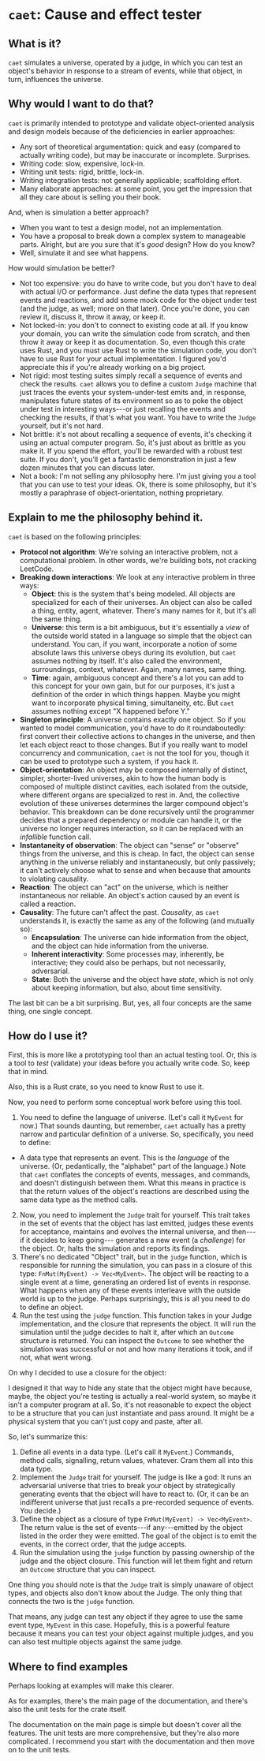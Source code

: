 # `caet`: Cause and effect tester

## What is it?

`caet` simulates a universe, operated by a judge, in which you can
test an object's behavior in response to a stream of events, while
that object, in turn, influences the universe.

## Why would I want to do that?

`caet` is primarily intended to prototype and validate object-oriented
analysis and design models because of the deficiencies in earlier
approaches:

- Any sort of theoretical argumentation: quick and easy (compared to
actually writing code), but may be inaccurate or incomplete. Surprises.
- Writing code: slow, expensive, lock-in.
- Writing unit tests: rigid, brittle, lock-in.
- Writing integration tests: not generally applicable;
scaffolding effort.
- Many elaborate approaches: at some point, you get the impression
that all they care about is selling you their book.

And, when is simulation a better approach?

- When you want to test a design model, not an implementation.
- You have a proposal to break down a complex system to manageable parts.
Alright, but are you sure that it's *good* design? How do you know?
- Well, simulate it and see what happens.

How would simulation be better?

- Not too expensive: you do have to write code, but you don't have
to deal with actual I/O or performance. Just define the data types
that represent events and reactions, and add some mock code for
the object under test (and the judge, as well; more on that later).
Once you're done, you can review it, discuss it, throw it away, or keep it.
- Not locked-in: you don't to connect to existing code at all.
If you know your domain, you can write the simulation code
from scratch, and then throw it away or keep it as documentation.
So, even though this crate uses Rust, and you must use Rust
to write the simulation code, you don't have to use Rust for
your actual implementation. I figured you'd appreciate this if you're
already working on a big project.
- Not rigid: most testing suites simply recall a sequence of
events and check the results. `caet` allows you to define
a custom `Judge` machine that just traces the events your 
system-under-test emits and, in response,
manipulates future states of its environment so as to poke the
object under test in interesting ways---or just recalling the
events and checking the results, if that's what you want.
You have to write the `Judge` yourself, but it's not hard.
- Not brittle: it's not about recalling a sequence of events,
it's checking it using an actual computer program. So, it's
just about as brittle as you make it. If you spend the effort,
you'll be rewarded with a robust test suite. If you don't,
you'll get a fantastic demonstration in just a few dozen minutes
that you can discuss later.
- Not a book: I'm not selling any philosophy here. I'm just
giving you a tool that you can use to test your ideas.
Ok, there is some philosophy, but it's mostly a paraphrase
of object-orientation, nothing proprietary.

## Explain to me the philosophy behind it.

`caet` is based on the following principles:
- **Protocol not algorithm**: We're solving an interactive problem, not a computational problem.
In other words, we're building bots, not cracking LeetCode.
- **Breaking down interactions**: We look at any interactive problem in three ways:
    - **Object**: this is the system that's being modeled.
    All objects are specialized for each of their universes.
    An object can also be called a thing, entity, agent, whatever.
    There's many names for it, but it's all the same thing.
    - **Universe**: this term is a bit ambiguous, but it's essentially
    a *view* of the outside world stated in a language so simple that the
    object can understand. You can, if you want, incorporate a notion
    of some absolute laws this universe obeys during its evolution,
    but `caet` assumes nothing by itself. It's also called the environment,
    surroundings, context, whatever. Again, many names, same thing.
    - **Time**: again, ambiguous concept and there's a lot you
    can add to this concept for your own gain, but for our purposes, it's just a
    definition of the order in which things happen. Maybe you
    might want to incorporate physical timing, simultaneity, etc.
    But `caet` assumes nothing except "X happened before Y."
- **Singleton principle**: A universe contains exactly one object. So if you wanted to model
communication, you'd have to do it roundaboutedly: first convert
their collective actions to changes in the universe, and then
let each object react to those changes. But if you really want to
model concurrency and communication, `caet` is not the tool for you,
though it can be used to prototype such a system, if you hack it.
- **Object-orientation**: An object may be composed internally of distinct,
simpler, shorter-lived universes, akin to how the human body is composed
of multiple distinct cavities, each isolated from the outside,
where different organs are specialized to rest in.
And, the collective evolution of these universes determines the larger compound
object's behavior. This breakdown can be done recursively until the programmer
decides that a prepared dependency or module can handle it,
or the universe no longer requires interaction, so it can be
replaced with an *infallible* function call.
- **Instantaneity of observation**: The object can "sense" or "observe" things from the universe, and this is cheap.
In fact, the object can sense anything in the universe reliably and instantaneously,
but only passively; it can't actively choose what to sense and when
because that amounts to violating causality.
- **Reaction**: The object can "act" on the universe, which is neither instantaneous nor reliable.
An object's action caused by an event is called a reaction.
- **Causality**: The future can't affect the past. *Causality*, as `caet` understands it, is exactly the same as any of the following (and mutually so):
  - **Encapsulation**: The universe can hide information from the object,
  and the object can hide information from the universe.
  - **Inherent interactivity**: Some processes may, inherently, be interactive;
  they could also be perhaps, but not necessarily, adversarial.
  - **State**: Both the universe and the object have *state*, which is not
  only about keeping information, but also, about time sensitivity.

The last bit can be a bit surprising. But, yes, all four concepts are
the same thing, one single concept.

## How do I use it?

First, this is more like a prototyping tool than an actual testing tool.
Or, this is a tool to *test* (validate) your ideas before you actually
write code. So, keep that in mind.

Also, this is a Rust crate, so you need to know Rust to use it.

Now, you need to perform some conceptual work before using this tool.

1. You need to define the language of universe. (Let's call it `MyEvent` for now.)
That sounds daunting, but remember, `caet` actually has a pretty
narrow and particular definition of a universe. So, specifically, you need to define:
  - A data type that represents an event. This is the *language* of the universe.
  (Or, pedantically, the "alphabet" part of the language.)
  Note that `caet` conflates the concepts of events, messages, and commands,
  and doesn't distinguish between them. What this means in practice is that
  the return values of the object's reactions are described using the same
  data type as the method calls.
2. Now, you need to implement the `Judge` trait for yourself.
This trait takes in the set of events that the object has last emitted,
judges these events for acceptance, maintains and evolves the internal universe,
and then---if it decides to keep going---
generates a new event (a *challenge*) for the object. Or, halts the simulation
and reports its findings.
3. There's no dedicated "Object" trait, but in the `judge` function,
which is responsible for running the simulation, you can pass in
a closure of this type: `FnMut(MyEvent) -> Vec<MyEvent>`.
The object will be reacting to a single event at a time,
generating an ordered list of events in response.
What happens when any of these events interleave with the outside
world is up to the judge.
Perhaps surprisingly, this is all you need to do to define an object.
4. Run the test using the `judge` function.
This function takes in your Judge implementation,
and the closure that represents the object.
It will run the simulation until the judge decides to halt it,
after which an `Outcome` structure is returned.
You can inspect the `Outcome` to see whether the simulation was
successful or not and how many iterations it took, and if not, what went wrong.

On why I decided to use a closure for the object:

I designed it that way to hide any
state that the object might have because, maybe, the object you're testing
is actually a real-world system, so maybe it isn't a computer program
at all. So, it's not reasonable to expect the object to be a structure
that you can just instantiate and pass around. It might be a physical
system that you can't just copy and paste, after all.

So, let's summarize this:
1. Define all events in a data type. (Let's call it `MyEvent`.)
Commands, method calls, signalling, return values, whatever.
Cram them all into this data type.
2. Implement the `Judge` trait for yourself.
The judge is like a god:
It runs an adversarial universe that tries to break your object
by strategically generating events that the object will have to react to.
(Or, it can be an indifferent universe that just recalls a pre-recorded
sequence of events. You decide.)
3. Define the object as a closure of type `FnMut(MyEvent) -> Vec<MyEvent>`.
The return value is the set of events---if any---emitted by the object
listed in the order they were emitted.
The goal of the object is to emit the events, in the correct order,
that the judge accepts.
4. Run the simulation using the `judge` function by passing
ownership of the judge and the object closure.
This function will let them fight and return an `Outcome` structure
that you can inspect.

One thing you should note is that the `Judge` trait is simply unaware of object types, and objects also don't know about the Judge. The only thing that connects the two is the `judge` function.

That means, any judge can test any object if they agree to use the same event type,
`MyEvent` in this case. Hopefully, this is a powerful feature because it means
you can test your object against multiple judges, and you can also test
multiple objects against the same judge.

## Where to find examples

Perhaps looking at examples will make this clearer.

As for examples, there's the main page of the documentation, and there's also
the unit tests for the crate itself.

The documentation on the main page is simple but doesn't cover all the features.
The unit tests are more comprehensive, but they're also more complicated.
I recommend you start with the documentation and then move on to the unit tests.
